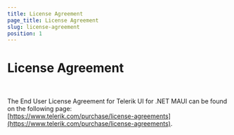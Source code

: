 ```yaml
---
title: License Agreement
page_title: License Agreement
slug: license-agreement
position: 1
---
```


# License Agreement

&nbsp;

The End User License Agreement for Telerik UI for .NET MAUI can be found on the following page:       
[https://www.telerik.com/purchase/license-agreements](https://www.telerik.com/purchase/license-agreements).